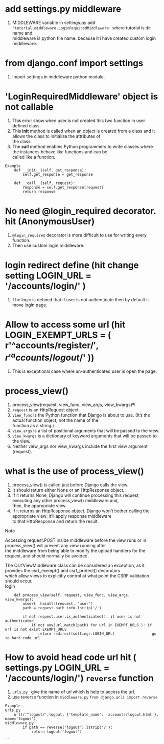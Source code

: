 # add settings.py middleware
1. MIDDLEWARE variable in settings.py add `'tutorial.middleware.LoginRequiredMiddleware'`  where tutorial is dir name and    
middleware is python file name.  because it i have created custom login middleware.  
# from django.conf import settings  
1. import settings in middleware python module.  

# 'LoginRequiredMiddleware' object is not callable   
1. This error show when user is not created this two function in user defined class.   
2. This __init__ method is called when an object is created from a class and it allows the class to initialize the attributes of   
the class. 
3. The __call__ method enables Python programmers to write classes where the instances behave like functions and can be   
called like a function.  
``` 
Example 
    def __init__(self, get_response):
        self.get_response = get_response

    def __call__(self, request):
        response = self.get_response(request)
        return response
```
# No need @login_required decorator.  hit (AnonymousUser)  
1.  `@login_required` decorator is more difficult to use for writing every function.  
2. Then use custom login middleware.  
# login redirect define  (hit change setting  LOGIN_URL = '/accounts/login/' )  
1. The logic is defined that if user is not authenticate then by default it move login page.  

# Allow to access some url (hit LOGIN_EXEMPT_URLS = ( r'^accounts/register/$', r'^accounts/logout/$' ))    
1. This is exceptional case where un-authenticated user is open the page.   
 
# process_view()  
1. process_view(request, view_func, view_args, view_kwargs)¶
2. `request` is an HttpRequest object.   
3. `view_func` is the Python function that Django is about to use. (It’s the actual function object, not the name of the  
 function as a string.)  
4. `view_args` is a list of positional arguments that will be passed to the view.    
5.  `view_kwargs` is a dictionary of keyword arguments that will be passed to the view. 
6. Neither view_args nor view_kwargs include the first view argument (request).  

# what is the use of process_view() 
1. process_view() is called just before Django calls the view.  
2. It should return either None or an HttpResponse object.
3. If it returns None, Django will continue processing this request, executing any other process_view() middleware and,   
then, the appropriate view.   
4. If it returns an HttpResponse object, Django won’t bother calling the appropriate view; it’ll apply response middleware  
to that HttpResponse and return the result.  

Note

Accessing request.POST inside middleware before the view runs or in process_view() will prevent any view running after   
the middleware from being able to modify the upload handlers for the request, and should normally be avoided.

The CsrfViewMiddleware class can be considered an exception, as it provides the csrf_exempt() and csrf_protect() decorators  
 which allow views to explicitly control at what point the CSRF validation should occur.  
 login 
``` 
    def process_view(self, request, view_func, view_args, view_kwargs):
        assert  hasattr(request, 'user')
        path = request.path_info.lstrip('/')

        if not request.user.is_authenticated(): if user is not authenticated
            if not any(url.match(path) for url in EXEMPT_URLS ): if url is not exist EXEMPT_URLS 
               return redirect(settings.LOGIN_URL)                 go to hard code url
``` 

# How to avoid head code url hit ( settings.py LOGIN_URL = '/accounts/login/') `reverse` function 
1. `urls.py ` give the name of url which is help to access the url.  
2. use reverse function in `middleware.py` `from django.urls import reverse`  
``` 
Example 
urls.py 
    url(r'^logout/',logout, {'template_name': 'accounts/logout.html'}, name='logout'),
middleware.py 
        if path == reverse('logout').lstrip('/'):
            return logout('logout')  

``